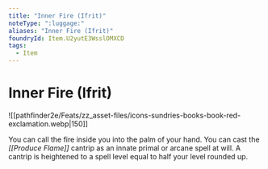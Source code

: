 ```yaml
---
title: "Inner Fire (Ifrit)"
noteType: ":luggage:"
aliases: "Inner Fire (Ifrit)"
foundryId: Item.U2yutE3WsslOMXCD
tags:
  - Item
---
```


# Inner Fire (Ifrit)
![[pathfinder2e/Feats/zz_asset-files/icons-sundries-books-book-red-exclamation.webp|150]]

You can call the fire inside you into the palm of your hand. You can cast the _[[Produce Flame]]_ cantrip as an innate primal or arcane spell at will. A cantrip is heightened to a spell level equal to half your level rounded up.
